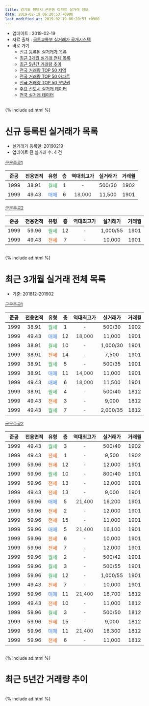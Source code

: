 ```yaml
---
title: 경기도 평택시 군문동 아파트 실거래 정보
date: 2019-02-19 06:20:53 +0900
last_modified_at: 2019-02-19 06:20:53 +0900
---
```


* 업데이트 : 2019-02-19
* 자료 출처 : [국토교통부 실거래가 공개시스템](http://rt.molit.go.kr)
* 바로 가기
    * [신규 등록된 실거래가 목록](#신규-등록된-실거래가-목록)
    * [최근 3개월 실거래 전체 목록](#최근-3개월-실거래-전체-목록)
    * [최근 5년간 거래량 추이](#최근-5년간-거래량-추이)
    * [전국 거래량 TOP 50 지역](https://ayogom.github.io/apt-trade-info/최근-3개월-전국에서-가장-거래가-많이-발생한-지역)
    * [전국 거래량 TOP 50 아파트](https://ayogom.github.io/apt-trade-info/최근-3개월-전국에서-가장-거래가-많이-발생한-아파트)
    * [전국 거래량 TOP 50 분양권](https://ayogom.github.io/apt-trade-info/최근-3개월-전국에서-가장-거래가-많이-발생한-분양권)
    * [주요 신도시 실거래 데이터](https://ayogom.github.io/apt-trade-info/주요-신도시)
    * [전국 실거래 데이터](https://ayogom.github.io/apt-trade-info/전국)
<br>
{% include ad.html %}
<br>

# 신규 등록된 실거래가 목록
* 실거래가 등록일: 20190219
* 업데이트 된 실거래 수: 4 건


[군문주공1](https://search.naver.com/search.naver?query=%EA%B2%BD%EA%B8%B0%EB%8F%84+%ED%8F%89%ED%83%9D%EC%8B%9C+%EA%B5%B0%EB%AC%B8%EB%8F%99+%EA%B5%B0%EB%AC%B8%EC%A3%BC%EA%B3%B51)

|준공|전용면적|유형|층|역대최고가|실거래가|거래월|
|:---:|:---:|:---:|:---:|:---:|:---:|:---:|
|1999|38.91|<span style="color:#34a853">월세</span>|1|<span style="color:#444444">-</span>|500/30|1902|
|1999|49.43|<span style="color:#4285f3">매매</span>|6|<span style="color:#444444">18,000</span>|11,500|1901|

[군문주공2](https://search.naver.com/search.naver?query=%EA%B2%BD%EA%B8%B0%EB%8F%84+%ED%8F%89%ED%83%9D%EC%8B%9C+%EA%B5%B0%EB%AC%B8%EB%8F%99+%EA%B5%B0%EB%AC%B8%EC%A3%BC%EA%B3%B52)

|준공|전용면적|유형|층|역대최고가|실거래가|거래월|
|:---:|:---:|:---:|:---:|:---:|:---:|:---:|
|1999|59.96|<span style="color:#34a853">월세</span>|12|<span style="color:#444444">-</span>|1,000/55|1901|
|1999|49.43|<span style="color:#ff5a00">전세</span>|7|<span style="color:#444444">-</span>|10,000|1901|


<br>
{% include ad.html %}
<br>

# 최근 3개월 실거래 전체 목록
* 기준: 201812-201902


[군문주공1](https://search.naver.com/search.naver?query=%EA%B2%BD%EA%B8%B0%EB%8F%84+%ED%8F%89%ED%83%9D%EC%8B%9C+%EA%B5%B0%EB%AC%B8%EB%8F%99+%EA%B5%B0%EB%AC%B8%EC%A3%BC%EA%B3%B51)

|준공|전용면적|유형|층|역대최고가|실거래가|거래월|
|:---:|:---:|:---:|:---:|:---:|:---:|:---:|
|1999|38.91|<span style="color:#34a853">월세</span>|1|<span style="color:#444444">-</span>|500/30|1902|
|1999|49.43|<span style="color:#4285f3">매매</span>|12|<span style="color:#444444">18,000</span>|11,000|1901|
|1999|38.91|<span style="color:#34a853">월세</span>|10|<span style="color:#444444">-</span>|1,000/30|1901|
|1999|38.91|<span style="color:#ff5a00">전세</span>|14|<span style="color:#444444">-</span>|7,500|1901|
|1999|38.91|<span style="color:#34a853">월세</span>|5|<span style="color:#444444">-</span>|500/35|1901|
|1999|38.91|<span style="color:#4285f3">매매</span>|11|<span style="color:#444444">14,000</span>|11,000|1901|
|1999|49.43|<span style="color:#4285f3">매매</span>|6|<span style="color:#444444">18,000</span>|11,500|1901|
|1999|38.91|<span style="color:#34a853">월세</span>|4|<span style="color:#444444">-</span>|500/40|1812|
|1999|49.43|<span style="color:#ff5a00">전세</span>|3|<span style="color:#444444">-</span>|9,000|1812|
|1999|49.43|<span style="color:#34a853">월세</span>|7|<span style="color:#444444">-</span>|2,000/35|1812|

[군문주공2](https://search.naver.com/search.naver?query=%EA%B2%BD%EA%B8%B0%EB%8F%84+%ED%8F%89%ED%83%9D%EC%8B%9C+%EA%B5%B0%EB%AC%B8%EB%8F%99+%EA%B5%B0%EB%AC%B8%EC%A3%BC%EA%B3%B52)

|준공|전용면적|유형|층|역대최고가|실거래가|거래월|
|:---:|:---:|:---:|:---:|:---:|:---:|:---:|
|1999|49.43|<span style="color:#34a853">월세</span>|3|<span style="color:#444444">-</span>|500/40|1902|
|1999|49.43|<span style="color:#ff5a00">전세</span>|1|<span style="color:#444444">-</span>|9,500|1902|
|1999|59.96|<span style="color:#ff5a00">전세</span>|12|<span style="color:#444444">-</span>|12,000|1901|
|1999|59.96|<span style="color:#34a853">월세</span>|10|<span style="color:#444444">-</span>|800/40|1901|
|1999|59.96|<span style="color:#ff5a00">전세</span>|13|<span style="color:#444444">-</span>|12,000|1901|
|1999|49.43|<span style="color:#ff5a00">전세</span>|13|<span style="color:#444444">-</span>|9,000|1901|
|1999|59.96|<span style="color:#4285f3">매매</span>|5|<span style="color:#444444">21,400</span>|16,200|1901|
|1999|59.96|<span style="color:#ff5a00">전세</span>|2|<span style="color:#444444">-</span>|12,000|1901|
|1999|59.96|<span style="color:#ff5a00">전세</span>|15|<span style="color:#444444">-</span>|11,000|1901|
|1999|59.96|<span style="color:#4285f3">매매</span>|5|<span style="color:#444444">21,400</span>|16,100|1901|
|1999|59.96|<span style="color:#ff5a00">전세</span>|6|<span style="color:#444444">-</span>|10,000|1901|
|1999|59.96|<span style="color:#ff5a00">전세</span>|7|<span style="color:#444444">-</span>|12,000|1901|
|1999|59.96|<span style="color:#34a853">월세</span>|2|<span style="color:#444444">-</span>|500/42|1901|
|1999|59.96|<span style="color:#34a853">월세</span>|3|<span style="color:#444444">-</span>|500/55|1901|
|1999|59.96|<span style="color:#34a853">월세</span>|12|<span style="color:#444444">-</span>|1,000/55|1901|
|1999|49.43|<span style="color:#ff5a00">전세</span>|7|<span style="color:#444444">-</span>|10,000|1901|
|1999|59.96|<span style="color:#4285f3">매매</span>|11|<span style="color:#444444">21,400</span>|16,700|1812|
|1999|49.43|<span style="color:#ff5a00">전세</span>|10|<span style="color:#444444">-</span>|11,000|1812|
|1999|59.96|<span style="color:#34a853">월세</span>|3|<span style="color:#444444">-</span>|500/50|1812|
|1999|59.96|<span style="color:#ff5a00">전세</span>|15|<span style="color:#444444">-</span>|9,000|1812|
|1999|59.96|<span style="color:#4285f3">매매</span>|11|<span style="color:#444444">21,400</span>|16,300|1812|
|1999|59.96|<span style="color:#ff5a00">전세</span>|6|<span style="color:#444444">-</span>|11,000|1812|


<br>
{% include ad.html %}
<br>

# 최근 5년간 거래량 추이


<div style="width:100%;">
    <canvas id="deal_progress" height="200"></canvas>
</div>

<script>
new Chart(document.getElementById("deal_progress"), {
    type: 'line',
    data: {
        labels: ['201402','201403','201404','201405','201406','201407','201408','201409','201410','201411','201412','201501','201502','201503','201504','201505','201506','201507','201508','201509','201510','201511','201512','201601','201602','201603','201604','201605','201606','201607','201608','201609','201610','201611','201612','201701','201702','201703','201704','201705','201706','201707','201708','201709','201710','201711','201712','201801','201802','201803','201804','201805','201806','201807','201808','201809','201810','201811','201812','201901','201902'],
        datasets: [{
            label: '매매',
            pointRadius: 1,
            data: [9, 17, 10, 7, 7, 10, 14, 14, 16, 7, 4, 6, 6, 17, 12, 15, 8, 16, 13, 11, 10, 8, 3, 5, 10, 8, 8, 7, 6, 9, 13, 8, 11, 6, 4, 5, 14, 16, 15, 10, 11, 9, 8, 7, 5, 9, 6, 3, 4, 11, 4, 6, 11, 4, 8, 8, 5, 1, 2, 5, 0],
            borderColor: "rgba(255, 201, 14, 1)",
            backgroundColor: "rgba(255, 201, 14, 0.5)",
            fill: false,
            lineTension: 0
        },{
            label: '전월세',
            pointRadius: 1,
            data: [16, 13, 11, 16, 7, 10, 25, 12, 21, 13, 19, 22, 13, 19, 12, 13, 13, 21, 8, 12, 19, 14, 18, 10, 20, 17, 11, 13, 17, 10, 14, 12, 18, 10, 19, 18, 20, 12, 23, 9, 10, 9, 12, 8, 14, 17, 13, 7, 11, 13, 8, 16, 19, 11, 12, 13, 19, 10, 7, 15, 3],
            borderColor: "rgba(0, 141, 185, 1)",
            backgroundColor: "rgba(0, 141, 185, 0.5)",
            fill: false,
            lineTension: 0
        }
        ]
    },
    options: {
        responsive: true,
        title: {
            display: false
        },
        tooltips: {
            mode: 'index',
            intersect: false
        },
        hover: {
            mode: 'nearest',
            intersect: true
        },
        scales: {
            xAxes: [{
                display: true,
                scaleLabel: {
                    display: true,
                    labelString: '년/월'
                }
            }],
            yAxes: [{
                display: true,
                ticks: {
                    suggestedMin: 0,
                },
                scaleLabel: {
                    display: true,
                    labelString: '실거래 수'
                }
            }]
        }
    }
});

</script>


<br>
{% include ad.html %}
<br>

